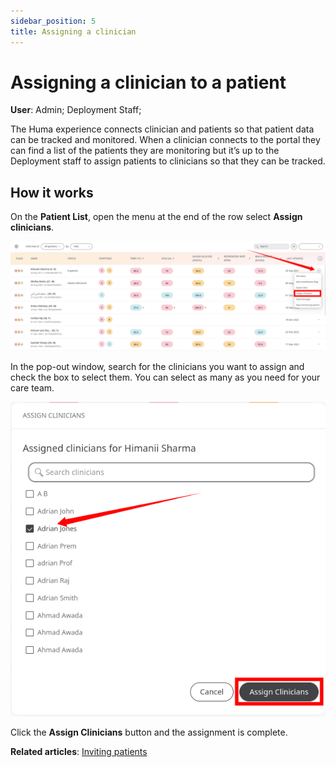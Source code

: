 ```yaml
---
sidebar_position: 5
title: Assigning a clinician
---
```

# Assigning a clinician to a patient
**User**: Admin; Deployment Staff; 

The Huma experience connects clinician and patients so that patient data can be tracked and monitored. When a clinician connects to the portal they can find a list of the patients they are monitoring but it’s up to the Deployment staff to assign patients to clinicians so that they can be tracked.
## How it works​
On the **Patient List**, open the menu at the end of the row select **Assign clinicians**.

![Assign clinician menu](./assets/AssignClinician01.png)

In the pop-out window, search for the clinicians you want to assign and check the box to select them. You can select as many as you need for your care team.
 
![Search clinicians](./assets/AssignClinician02.png)

Click the **Assign Clinicians** button and the assignment is complete.

**Related articles**: [Inviting patients](data-collection/clinician-portal/roles-and-permissions/inviting-patients.md)
